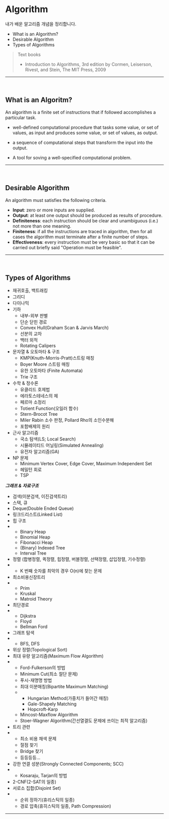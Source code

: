 # Algorithm

내가 배운 알고리즘 개념을 정리합니다.

* What is an Algorithm?
* Desirable Algorithm
* Types of Algorithms

> Text books
>
> * Introduction to Algorithms, 3rd edition by Cormen, Leiserson, Rivest, and Stein, The MIT Press, 2009

***
<br>



## What is an Algoritm?

An algorithm is a finite set of instructions that if followed accomplishes a particular task.

* well-defined computational procedure that tasks some value, or set of values, as input and produces some value, or set of values, as output.

* a sequence of computational steps that transform the input into the output.

* A tool for soving a well-specified computational problem. 

***
<br>



## Desirable Algorithm

An algorithm must satisfies the following criteria.

* **Input**: zero or more inputs are supplied.
* **Output**: at least one output should be produced as results of procedure.
* **Definiteness**: each instruction should be clear and unambiguous (i.e.) not more than one meaning.
* **Finiteness**: if all the instructions are traced in algorithm, then for all cases the algorithm must terminate after a finite number of steps.
* **Effectiveness**: every instruction must be very basic so that it can be carried out briefly said "Operation must be feasible".

***
<br>



## Types of Algorithms 

* 재귀호출, 백트래킹
* 그리디
* 다이나믹
* 기하
  + 내부-외부 판별
  + 단순 닫힌 경로
  + Convex Hull(Graham Scan & Jarvis March)
  + 선분의 교차
  + 백터 외적
  + Rotating Calipers
* 문자열 & 오토마타 & 구조
  * KMP(Knuth-Morris-Pratt)스트링 매칭
  * Boyer Moore 스트링 매칭
  * 유한 오토마타 (Finite Automata)
  * Trie 구조
* 수학 & 정수론
  * 유클리드 호제법
  * 에라토스테네스의 체
  * 페르마 소정리
  * Totient Function(오일러 함수)
  * Stern-Brocot Tree
  * Miler Rabin 소수 판정, Pollard Rho의 소인수분해
  * 포함배제의 원리
* 근사 알고리즘
  * 국소 탐색(LS; Local Search)
  * 시뮬레이티드 어닐링(Simulated Annealing)
  * 유전자 알고리즘(GA)
* NP 문제
  * Minimum Vertex Cover, Edge Cover, Maximum Independent Set
  * 헤밀턴 회로
  * TSP

***그래프 & 자료구조***

* 검색(이분검색, 이진검색트리)
* 스택, 큐
* Deque(Double Ended Queue)
* 링크드리스트(Linked List)
* 힙 구조
* * Binary Heap
  * Binomial Heap
  * Fibonacci Heap
  * (Binary) Indexed Tree
  * Interval Tree
* 정렬 (합병정렬, 퀵정렬, 힙정렬, 버블정렬, 선택정렬, 삽입정렬, 기수정렬)
* * K 번째 숫자를 최악의 경우 O(n)에 찾는 문제
* 최소비용신장트리
* * Prim
  * Kruskal
  * Matroid Theory
* 최단경로
* * Dijkstra
  * Floyd
  * Bellman Ford
* 그래프 탐색
* * BFS, DFS
* 위상 정렬(Topological Sort)
* 최대 유량 알고리즘(Maximum Flow Algorithm)
* * Ford-Fulkerson의 방법
  * Minimum Cut(최소 절단 문제)
  * 푸시-재명명 방법
  * 최대 이분매칭(Bipartite Maximum Matching)
  * * Hungarian Method(가중치가 들어간 매칭)
    * Gale-Shapely Matching
    * Hopcroft-Karp
  * Mincost-Maxflow Algorithm
  * Stoer-Wagner Algorithm(간선열결도 문제에 쓰이는 최적 알고리즘)
* 트리 관련
* * 최소 비용 채색 문제
  * 절점 찾기
  * Bridge 찾기
  * 등등등등...
* 강한 연결 성분(Strongly Connected Components; SCC)
* * Kosaraju, Tarjan의 방법
* 2-CNF(2-SAT의 일종)
* 서로소 집합(Disjoint Set)
* * 순위 정하기(휴리스틱의 일종)
  * 경로 압축(휴히스틱의 일종, Path Compression)

***